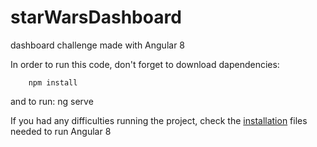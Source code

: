 # starWarsDashboard
dashboard challenge made with Angular 8

In order to run this code, don't forget to download dapendencies: 

		npm install

and to run:
		ng serve


If you had any difficulties running the project, check the [installation](https://www.javatpoint.com/angular-8-installation)
 files needed to run Angular 8
